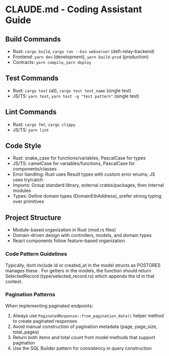 # CLAUDE.md - Coding Assistant Guide

## Build Commands
- Rust: `cargo build`, `cargo run --bin webserver` (defi-relay-backend)
- Frontend: `yarn dev` (development), `yarn build-prod` (production)
- Contracts: `yarn compile`, `yarn deploy`

## Test Commands
- Rust: `cargo test` (all), `cargo test test_name` (single test)
- JS/TS: `yarn test`, `yarn test -g "test pattern"` (single test)

## Lint Commands
- Rust: `cargo fmt`, `cargo clippy`
- JS/TS: `yarn lint`

## Code Style
- Rust: snake_case for functions/variables, PascalCase for types
- JS/TS: camelCase for variables/functions, PascalCase for components/classes
- Error handling: Rust uses Result types with custom error enums; JS uses try/catch
- Imports: Group standard library, external crates/packages, then internal modules
- Types: Define domain types (DomainEthAddress), prefer strong typing over primitives

## Project Structure
- Module-based organization in Rust (mod.rs files)
- Domain-driven design with controllers, models, and domain types
- React components follow feature-based organization



### Code Pattern Guidelines 

Typically, dont include id or created_at in the model structs as POSTGRES manages these .   For getters in the models, the function should return SelectedRecord (type/selected_record.rs) which appends the id in that context.   

### Pagination Patterns

When implementing paginated endpoints:
1. Always use `PaginatedResponse::from_pagination_data()` helper method to create paginated responses
2. Avoid manual construction of pagination metadata (page, page_size, total_pages)
3. Return both items and total count from model methods that support pagination
4. Use the SQL Builder pattern for consistency in query construction